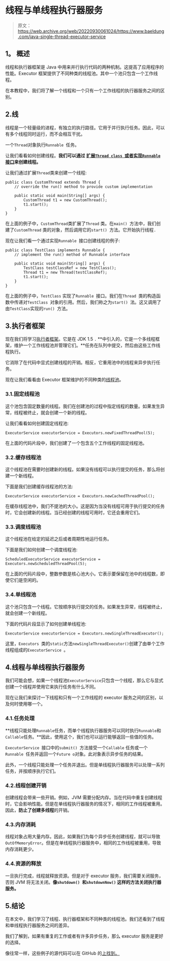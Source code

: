 # 线程与单线程执行器服务

> 原文：<https://web.archive.org/web/20220930061024/https://www.baeldung.com/java-single-thread-executor-service>

## **1。** **概述**

线程和执行器框架是 Java 中用来并行执行代码的两种机制。这提高了应用程序的性能。Executor 框架提供了不同种类的线程池。其中一个池只包含一个工作线程。

在本教程中，我们将了解一个线程和一个只有一个工作线程的执行器服务之间的区别。

## 2.线

线程是一个轻量级的进程，有独立的执行路径。它用于并行执行任务。因此，可以有多个线程同时运行，而不会相互干扰。

一个`Thread`对象执行`Runnable `任务。

让我们看看如何创建线程。**我们可以通过** **[扩展`Thread class `或者实现`Runnable` 接口](/web/20221116222756/https://www.baeldung.com/java-runnable-vs-extending-thread)来创建线程。**

让我们通过扩展`Thread`类来创建一个线程:

```
public class CustomThread extends Thread {
    // override the run() method to provide custom implementation

    public static void main(String[] args) { 
        CustomThread t1 = new CustomThread();
        t1.start(); 
    } 
}
```

在上面的例子中，`CustomThread`类扩展了`Thread` 类。在`main() `方法中，我们创建了`CustomThread` 类的对象，然后调用它的`start() `方法。它开始执行线程`.`

现在让我们看一个通过实现`Runnable `接口创建线程的例子:

```
public class TestClass implements Runnable {
    // implement the run() method of Runnable interface

    public static void main(String[] args) {
        TestClass testClassRef = new TestClass();
        Thread t1 = new Thread(testClassRef);
        t1.start();
    }
}
```

在上面的例子中，`TestClass` 实现了`Runnable `接口。我们在`Thread `类的构造函数中传递对`TestClass `对象的引用。然后，我们称之为`start() `法。这又调用了由`TestClass`实现的`run() `方法。

## 3.执行者框架

现在我们将学习[执行者框架](/web/20221116222756/https://www.baeldung.com/java-executor-service-tutorial)。它是在 JDK 1.5 `.` **中引入的，它是一个多线程框架，维护一个工作线程池并管理它们。**任务在队列中提交，然后由这些工作线程执行。

它消除了在代码中显式创建线程的开销。相反，它重用池中的线程来异步执行任务。

现在让我们看看由 Executor 框架维护的不同种类的[线程池](/web/20221116222756/https://www.baeldung.com/thread-pool-java-and-guava)。

### 3.1.固定线程池

这个池包含固定数量的线程。我们在创建池的过程中指定线程的数量。如果发生异常，线程被终止，就会创建一个新的线程。

让我们看看如何创建固定线程池:

```
ExecutorService executorService = Executors.newFixedThreadPool(5);
```

在上面的代码片段中，我们创建了一个包含五个工作线程的固定线程池。

### 3.2.缓存线程池

这个线程池在需要时创建新的线程。如果没有线程可以执行提交的任务，那么将创建一个新线程。

下面是我们创建缓存线程池的方法:

```
ExecutorService executorService = Executors.newCachedThreadPool();
```

在缓存线程池中，我们不提池的大小。这是因为当没有线程可用于执行提交的任务时，它会创建新的线程。当已经创建的线程可用时，它还会重用它们。

### 3.3.调度线程池

这个线程池在给定的延迟之后或者周期性地运行任务。

下面是我们如何创建一个调度线程池:

`ScheduledExecutorService executorService = Executors.newScheduledThreadPool(5);`

在上面的代码片段中，整数参数是核心池大小。它表示要保留在池中的线程数，即使它们是空闲的。

### 3.4.单线程池

这个池只包含一个线程。它按顺序执行提交的任务。如果发生异常，线程被终止，就会创建一个新线程。

下面的代码片段显示了如何创建单线程池:

`ExecutorService executorService = Executors.newSingleThreadExecutor();`

这里，`Executors `类的`static`方法`newSingleThreadExecutor()`创建了由单个工作线程组成的`ExecutorService `。

## 4.线程与单线程执行器服务

我们可能会想，如果一个线程池`ExecutorService`只包含一个线程，那么它与显式创建一个线程并使用它来执行任务有什么不同。

现在让我们来探讨一下线程和只有一个工作线程的 executor 服务之间的区别，以及何时使用哪一个。

### 4.1.任务处理

**线程只能处理`Runnable`任务，而单个线程执行器服务可以同时执行`Runnable`和`Callable`任务。**因此，使用这个，我们也可以运行能够返回一些值的任务。

`ExecutorService `接口中的`submit() `方法接受一个`Callable` 任务或一个`Runnable `任务并返回一个`Future o`对象。此对象表示异步任务的结果。

此外，一个线程只能处理一个任务并退出。但是单线程执行器服务可以处理一系列任务，并按顺序执行它们。

### 4.2.线程创建开销

创建线程会带来一些开销。例如，JVM 需要分配内存。当在代码中重复创建线程时，它会影响性能。但是在单线程执行器服务的情况下，相同的工作线程被重用。因此，**防止了创建多线程**的开销。

### 4.3.内存消耗

线程对象占用大量内存。因此，如果我们为每个异步任务创建线程，就可以导致 `OutOfMemoryError`。但是在单线程执行器服务中，相同的工作线程被重用，导致内存消耗更少。

### 4.4.资源的释放

一旦执行完成，线程就释放资源。但是对于 executor 服务，我们需要关闭服务，否则 JVM 将无法关闭。**像`shutdown() `和`shutdownNow()` 这样的方法关闭执行器服务。**

## 5.结论

在本文中，我们学习了线程、执行器框架和不同种类的线程池。我们还看到了线程和单线程执行器服务之间的差异。

我们了解到，如果有重复的工作或者有许多异步任务，那么 executor 服务是更好的选择。

像往常一样，这些例子的源代码可以在 GitHub 的[上找到。](https://web.archive.org/web/20221116222756/https://github.com/eugenp/tutorials/tree/master/core-java-modules/core-java-concurrency-basic-2)